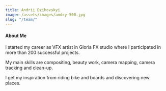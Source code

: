 ```yaml
---
title: Andrii Dzihovskyi
image: /assets/images/andry-500.jpg
slug: "/team/"
---
```


#### About Me
I started my career as VFX artist in Gloria FX studio where I participated in more than 200 successful projects. 

My main skills are compositing, beauty work, camera mapping, camera tracking and clean-up. 

I get my inspiration from riding bike and boards and discovering new places.

